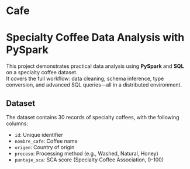 # Cafe

# Specialty Coffee Data Analysis with PySpark 

This project demonstrates practical data analysis using **PySpark** and **SQL** on a specialty coffee dataset.  
It covers the full workflow: data cleaning, schema inference, type conversion, and advanced SQL queries—all in a distributed environment.

## Dataset

The dataset contains 30 records of specialty coffees, with the following columns:

- `id`: Unique identifier
- `nombre_cafe`: Coffee name
- `origen`: Country of origin
- `proceso`: Processing method (e.g., Washed, Natural, Honey)
- `puntaje_sca`: SCA score (Specialty Coffee Association, 0-100)

